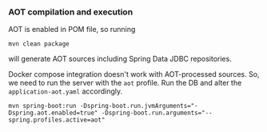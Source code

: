 ### AOT compilation and execution

AOT is enabled in POM file, so running 

```shell
mvn clean package
```
will generate AOT sources including Spring Data JDBC repositories.

Docker compose integration doesn't work with AOT-processed sources. So, we need to run the server with the `aot` profile. Run the DB and alter the `application-aot.yaml` accordingly. 

```shell
mvn spring-boot:run -Dspring-boot.run.jvmArguments="-Dspring.aot.enabled=true" -Dspring-boot.run.arguments="--spring.profiles.active=aot"
```